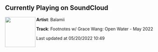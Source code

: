 ## Currently Playing on SoundCloud

[<img align="left" width="100" src="https://i1.sndcdn.com/artworks-qpeoq5hu9gfj140h-A41SbA-t500x500.jpg">](https://soundcloud.com/balamii/footnotes-w-grace-wang-open-water-may-2022)

**Artist**: Balamii 

**Track**: Footnotes w/ Grace Wang: Open Water - May 2022

Last updated at 05/20/2022 10:49
